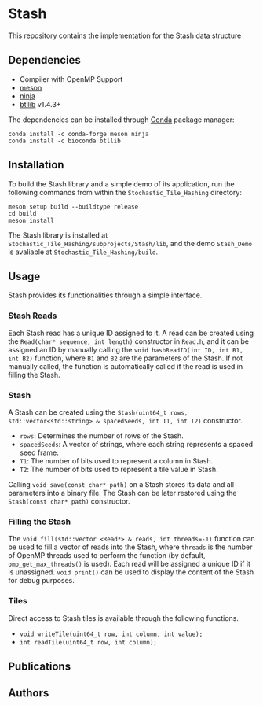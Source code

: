 # Stash

This repository contains the implementation for the Stash data structure

## Dependencies
  * Compiler with OpenMP Support
  * [meson](https://mesonbuild.com/)
  * [ninja](https://ninja-build.org/)
  * [btllib](https://github.com/bcgsc/btllib) v1.4.3+

The dependencies can be installed through [Conda](https://docs.conda.io/en/latest/) package manager:
```
conda install -c conda-forge meson ninja 
conda install -c bioconda btllib
```

## Installation

To build the Stash library and a simple demo of its application, run the following commands from within the `Stochastic_Tile_Hashing` directory:
```
meson setup build --buildtype release
cd build
meson install
```

The Stash library is installed at `Stochastic_Tile_Hashing/subprojects/Stash/lib`, and the demo `Stash_Demo` is avaliable at `Stochastic_Tile_Hashing/build`.

## Usage

Stash provides its functionalities through a simple interface.

### Stash Reads

Each Stash read has a unique ID assigned to it. A read can be created using the `Read(char* sequence, int length)` constructor in `Read.h`, and it can be assigned an ID by manually calling the `void hashReadID(int ID, int B1, int B2)` function, where `B1` and `B2` are the parameters of the Stash. If not manually called, the function is automatically called if the read is used in filling the Stash.

### Stash

A Stash can be created using the `Stash(uint64_t rows, std::vector<std::string> & spacedSeeds, int T1, int T2)` constructor.
* `rows`: Determines the number of rows of the Stash.
* `spacedSeeds`: A vector of strings, where each string represents a spaced seed frame.
* `T1`: The number of bits used to represent a column in Stash.
* `T2`: The number of bits used to represent a tile value in Stash.

Calling `void save(const char* path)` on a Stash stores its data and all parameters into a binary file. The Stash can be later restored using the `Stash(const char* path)` constructor.

### Filling the Stash

The `void fill(std::vector <Read*> & reads, int threads=-1)` function can be used to fill a vector of reads into the Stash, where `threads` is the number of OpenMP threads used to perform the function (by default, `omp_get_max_threads()` is used). Each read will be assigned a unique ID if it is unassigned. `void print()` can be used to display the content of the Stash for debug purposes.

### Tiles

Direct access to Stash tiles is available through the following functions.
* `void writeTile(uint64_t row, int column, int value);`
* `int readTile(uint64_t row, int column);`

## Publications

## Authors

